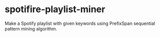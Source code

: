 # spotifire-playlist-miner
Make a Spotify playlist with given keywords using PrefixSpan sequential pattern mining algorithm.
